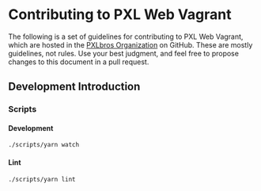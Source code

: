# Contributing to PXL Web Vagrant

The following is a set of guidelines for contributing to PXL Web Vagrant, which are hosted in the [PXLbros Organization](https://github.com/PXLbros) on GitHub. These are mostly guidelines, not rules. Use your best judgment, and feel free to propose changes to this document in a pull request.

## Development Introduction

### Scripts

#### Development

```
./scripts/yarn watch
```

#### Lint

```
./scripts/yarn lint
```
